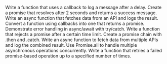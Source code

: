 Write a function that uses a callback to log a message after a delay.
Create a promise that resolves after 2 seconds and returns a success message.
Write an async function that fetches data from an API and logs the result.
Convert a function using callbacks into one that returns a promise.
Demonstrate error handling in async/await with try/catch.
Write a function that rejects a promise after a certain time limit.
Create a promise chain with .then and .catch.
Write an async function to fetch data from multiple APIs and log the combined result.
Use Promise.all to handle multiple asynchronous operations concurrently.
Write a function that retries a failed promise-based operation up to a specified number of times.